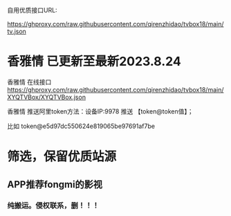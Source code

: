 自用优质接口URL: 

https://ghproxy.com/raw.githubusercontent.com/qirenzhidao/tvbox18/main/tv.json

# 香雅情 已更新至最新2023.8.24
香雅情 在线接口 https://ghproxy.com/raw.githubusercontent.com/qirenzhidao/tvbox18/main/XYQTVBox/XYQTVBox.json

香雅情 推送阿里token方法：设备IP:9978	推送 【token@token值】；

比如 token@e5d97dc550624e819065be97691af7be

# 筛选，保留优质站源

## APP推荐fongmi的影视

### 纯搬运。侵权联系，删！！！
